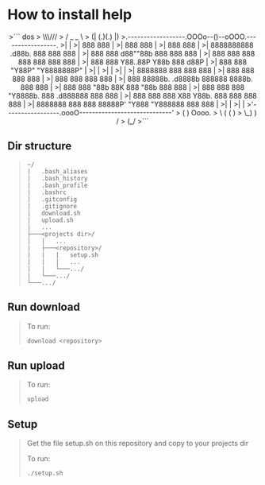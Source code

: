 # How to install help

<center>>``` dos
>                        \\\///
>                       / _  _ \
>                     (| (.)(.) |)
>.------------------.OOOo--()--oOOO.-----------------.
>|                                                   |
>|         888    888                                |
>|         888    888                                |
>|         888    888                                |
>|         8888888888  .d88b.  888  888  888         |
>|         888    888 d88""88b 888  888  888         |
>|         888    888 888  888 888  888  888         |
>|         888    888 Y88..88P Y88b 888 d88P         |
>|         888    888  "Y88P"   "Y8888888P"          |
>|                                                   |
>|                                                   |
>|                                                   |
>| 8888888                   888             888 888 |
>|   888                     888             888 888 |
>|   888                     888             888 888 |
>|   888   88888b.  .d8888b  888888  8888b.  888 888 |
>|   888   888 "88b 88K      888        "88b 888 888 |
>|   888   888  888 "Y8888b. 888    .d888888 888 888 |
>|   888   888  888      X88 Y88b.  888  888 888 888 |
>| 8888888 888  888  88888P'  "Y888 "Y888888 888 888 |
>|                                                   |
>|                                                   |
>'-----------------.oooO-----------------------------'
>                   (   )   Oooo.
>                    \ (    (   )
>                     \_)    ) /
>                           (_/
>```</center>

## Dir structure
>```
>~/
>|   .bash_aliases
>|   .bash_history
>|   .bash_profile
>|   .bashrc
>|   .gitconfig
>|   .gitignore
>|   download.sh
>|   upload.sh
>|   ...
>├───<projects dir>/
>|   |   ...
>|   ├───<repository>/
>|   |   |   setup.sh
>|   |   |   ...
>|   |   └───.../
>|   └───.../
>└───.../
>```

## Run download
>To run:
>``` bash
>download <repository>
>```

## Run upload
>To run:
>``` bash
>upload
>```

## Setup
>Get the file setup.sh on this repository and copy to your projects dir
>
>To run:
>``` bash
>./setup.sh
>```
